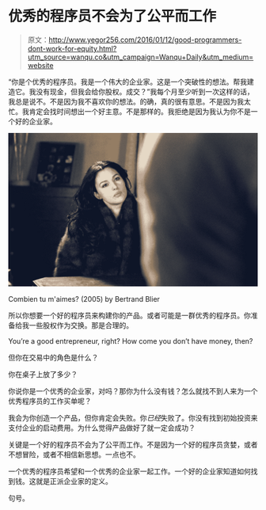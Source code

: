 # 优秀的程序员不会为了公平而工作

> 原文：<http://www.yegor256.com/2016/01/12/good-programmers-dont-work-for-equity.html?utm_source=wanqu.co&utm_campaign=Wanqu+Daily&utm_medium=website>



“你是个优秀的程序员。我是一个伟大的企业家。这是一个突破性的想法。帮我建造它。我没有现金，但我会给你股权。成交？”我每个月至少听到一次这样的话，我总是说不。不是因为我不喜欢你的想法。的确，真的很有意思。不是因为我太忙。我肯定会找时间想出一个好主意。不是那样的。我拒绝是因为我认为你不是一个好的企业家。

![Combien tu m'aimes? (2005) by Bertrand Blier](img/01ba149a59f6cc8589e8fa3b48d98474.png)

Combien tu m'aimes? (2005) by Bertrand Blier



所以你想要一个好的程序员来构建你的产品。或者可能是一群优秀的程序员。你准备给我一些股权作为交换。那是合理的。

<aside class="quote">You’re a good entrepreneur, right? How come you don’t have money, then?</aside>

但你在交易中的角色是什么？

你在桌子上放了多少？

你说你是一个优秀的企业家，对吗？那你为什么没有钱？怎么就找不到人来为一个优秀程序员的工作买单呢？

我会为你创造一个产品，但你肯定会失败。你*已经*失败了。你没有找到初始投资来支付企业的启动费用。为什么觉得产品做好了就一定会成功？

关键是一个好的程序员不会为了公平而工作。不是因为一个好的程序员贪婪，或者不想冒险，或者不相信新思想。一点也不。

一个优秀的程序员希望和一个优秀的企业家一起工作。一个好的企业家知道如何找到钱。这就是正派企业家的定义。

句号。

